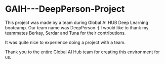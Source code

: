 # GAIH---DeepPerson-Project

This project was made by a team during Global AI HUB Deep Learning bootcamp.
Our team name was DeepPerson :) I would like to thank my teammates Berkay, Serdar and Tuna for their contributions.

It was quite nice to experience doing a project with a team.

Thank you to the entire Global AI Hub team for creating this environment for us.
